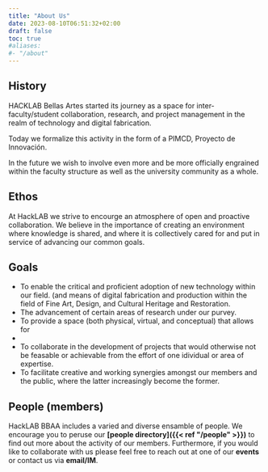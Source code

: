 ```yaml
---
title: "About Us"
date: 2023-08-10T06:51:32+02:00
draft: false
toc: true
#aliases:
#- "/about"
---
```


## History

HACKLAB Bellas Artes started its journey as a space for inter-faculty/student collaboration, research, and project management in the realm of technology and digital fabrication.

Today we formalize this activity in the form of a PIMCD, Proyecto de Innovación.

In the future we wish to involve even more and be more officially engrained within the faculty structure as well as the university community as a whole.


## Ethos

At HackLAB we strive to encourge an atmosphere of open and proactive collaboration. We believe in the importance of creating an environment where knowledge is shared, and where it is collectively cared for and put in service of advancing our common goals.


## Goals

- To enable the critical and proficient adoption of new technology within our field. (and means of digital fabrication and production within the field of Fine Art, Design, and Cultural Heritage and Restoration.
- The advancement of certain areas of research under our purvey.
- To provide a space (both physical, virtual, and conceptual) that allows for 
-  
- To collaborate in the development of projects that would otherwise not be feasable or achievable from the effort of one idividual or area of expertise.
- To facilitate creative and working synergies amongst our members and the public, where the latter increasingly become the former.


## People (members)

HackLAB BBAA includes a varied and diverse ensamble of people. We encourage you to peruse our **[people directory]({{< ref "/people" >}})** to find out more about the activity of our members.
Furthermore, if you would like to collaborate with us please feel free to reach out at one of our **events** or contact us via **email/IM**. 
